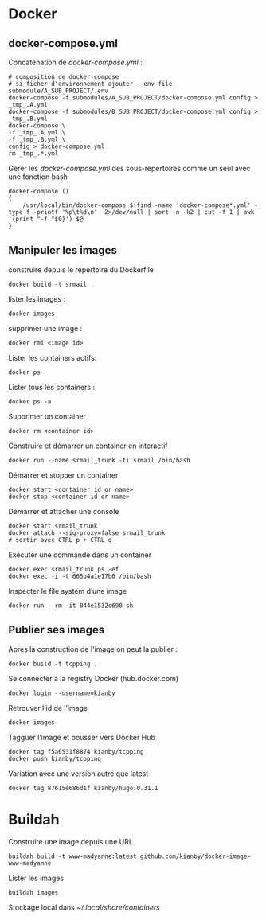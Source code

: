 <!-- title: Les containers -->

# Docker

## docker-compose.yml

Concaténation de *docker-compose.yml* :

    # composition de docker-compose
    # si ficher d'environnement ajouter --env-file submodule/A_SUB_PROJECT/.env 
    docker-compose -f submodules/A_SUB_PROJECT/docker-compose.yml config > _tmp_.A.yml
    docker-compose -f submodules/B_SUB_PROJECT/docker-compose.yml config > _tmp_.B.yml
    docker-compose \
    -f _tmp_.A.yml \
    -f _tmp_.B.yml \
    config > docker-compose.yml
    rm _tmp_.*.yml

Gérer les *docker-compose.yml* des sous-répertoires comme un seul avec une fonction bash

    docker-compose ()
    {
        /usr/local/bin/docker-compose $(find -name 'docker-compose*.yml' -type f -printf '%p\t%d\n'  2>/dev/null | sort -n -k2 | cut -f 1 | awk '{print "-f "$0}') $@
    }

## Manipuler les images

construire depuis le répertoire du Dockerfile

    docker build -t srmail .

lister les images :

    docker images

supprimer une image :

    docker rmi <image id>

Lister les containers actifs:

    docker ps

Lister tous les containers :

    docker ps -a

Supprimer un container

    docker rm <container id>

Construire et démarrer un container en interactif

    docker run --name srmail_trunk -ti srmail /bin/bash

Démarrer et stopper un container

    docker start <container id or name>
    docker stop <container id or name>

Démarrer et attacher une console

    docker start srmail_trunk
    docker attach --sig-proxy=false srmail_trunk
    # sortir avec CTRL p + CTRL q

Exécuter une commande dans un container

    docker exec srmail_trunk ps -ef
    docker exec -i -t 665b4a1e17b6 /bin/bash

Inspecter le file system d’une image

    docker run --rm -it 044e1532c690 sh 

## Publier ses images 

Après la construction de l'image on peut la publier :

    docker build -t tcpping .
    
Se connecter à la registry Docker (hub.docker.com)

    docker login --username=kianby

Retrouver l’id de l’image

    docker images

Tagguer l’image et pousser vers Docker Hub

    docker tag f5a6531f8874 kianby/tcpping
    docker push kianby/tcpping

Variation avec une version autre que latest

    docker tag 87615e686d1f kianby/hugo:0.31.1

# Buildah

Construire une image depuis une URL 

    buildah build -t www-madyanne:latest github.com/kianby/docker-image-www-madyanne

Lister les images 

    buildah images

Stockage local dans *~/.local/share/containers*
